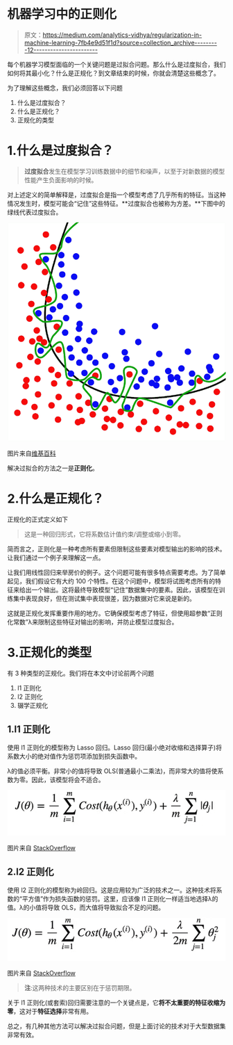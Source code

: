 # 机器学习中的正则化

> 原文：<https://medium.com/analytics-vidhya/regularization-in-machine-learning-7fb4e9d51f1d?source=collection_archive---------12----------------------->

每个机器学习模型面临的一个关键问题是过拟合问题。那么什么是过度拟合，我们如何将其最小化？什么是正规化？到文章结束的时候，你就会清楚这些概念了。

为了理解这些概念，我们必须回答以下问题

1.  什么是过度拟合？
2.  什么是正规化？
3.  正规化的类型

# 1.什么是过度拟合？

> **过度拟合**发生在模型学习训练数据中的细节和噪声，以至于对新数据的模型性能产生负面影响的时候。

对上述定义的简单解释是，过度拟合是指一个模型考虑了几乎所有的特征。当这种情况发生时，模型可能会“记住”这些特征。**过度拟合也被称为方差。**下图中的绿线代表过度拟合。

![](img/297df5c3d1c7e0684866ff74e8a6fb75.png)

图片来自[维基百科](https://en.wikipedia.org/wiki/Overfitting)

解决过拟合的方法之一是**正则化**。

# 2.什么是正规化？

正规化的正式定义如下

> 这是一种回归形式，它将系数估计值约束/调整或缩小到零。

简而言之，正则化是一种考虑所有要素但限制这些要素对模型输出的影响的技术。让我们通过一个例子来理解这一点。

让我们用线性回归来举房价的例子。这个问题可能有很多特点需要考虑。为了简单起见，我们假设它有大约 100 个特性。在这个问题中，模型将试图考虑所有的特征来给出一个输出。这将最终导致模型“记住”数据集中的要素。因此，该模型在训练集中表现良好，但在测试集中表现很差，因为数据对它来说是新的。

这就是正规化发挥重要作用的地方。它确保模型考虑了特征，但使用超参数“正则化常数”λ来限制这些特征对输出的影响，并防止模型过度拟合。

# 3.正规化的类型

有 3 种类型的正规化。我们将在本文中讨论前两个问题

1.  l1 正则化
2.  l2 正则化
3.  辍学正规化

## 1.l1 正则化

使用 l1 正则化的模型称为 Lasso 回归。Lasso 回归(最小绝对收缩和选择算子)将系数大小的绝对值作为惩罚项添加到损失函数中。

λ的值必须平衡。非常小的值将导致 OLS(普通最小二乘法)，而非常大的值将使系数为零。因此，该模型将会不适合。

![](img/db3b8c02a48935699fa1389cc7bc3753.png)

图片来自 [StackOverflow](https://stackoverflow.com/questions/58905671/compute-the-loss-of-l1-and-l2-regularization)

## 2.l2 正则化

使用 l2 正则化的模型称为岭回归。这是应用较为广泛的技术之一。这种技术将系数的“平方值”作为损失函数的惩罚。这里，应该像 l1 正则化一样适当地选择λ的值。λ的小值将导致 OLS，而大值将导致拟合不足的问题。

![](img/90fb80be1c6da7495611faee4d1f0efe.png)

图片来自 [StackOverflow](https://stackoverflow.com/questions/58905671/compute-the-loss-of-l1-and-l2-regularization)

> **注**:这两种技术的主要区别在于惩罚期限。

关于 l1 正则化(或套索)回归需要注意的一个关键点是，它**将不太重要的特征收缩为零**，这对于**特征选择**非常有用。

总之，有几种其他方法可以解决过拟合问题，但是上面讨论的技术对于大型数据集非常有效。